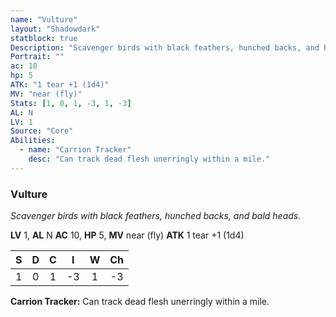 ```yaml
---
name: "Vulture"
layout: "Shadowdark"
statblock: true
Description: "Scavenger birds with black feathers, hunched backs, and bald heads."
Portrait: ""
ac: 10
hp: 5
ATK: "1 tear +1 (1d4)"
MV: "near (fly)"
Stats: [1, 0, 1, -3, 1, -3]
AL: N
LV: 1
Source: "Core"
Abilities:
  - name: "Carrion Tracker"
    desc: "Can track dead flesh unerringly within a mile."
---
```


### Vulture

_Scavenger birds with black feathers, hunched backs, and bald heads._

**LV** 1, **AL** N
**AC** 10, **HP** 5, **MV** near (fly)
**ATK** 1 tear +1 (1d4)

|  S  |  D  |  C  |  I  |  W  |  Ch  |
|:---:|:---:|:---:|:---:|:---:|:----:|
| 1 | 0 | 1 | -3 | 1 | -3 |

**Carrion Tracker:** Can track dead flesh unerringly within a mile.

